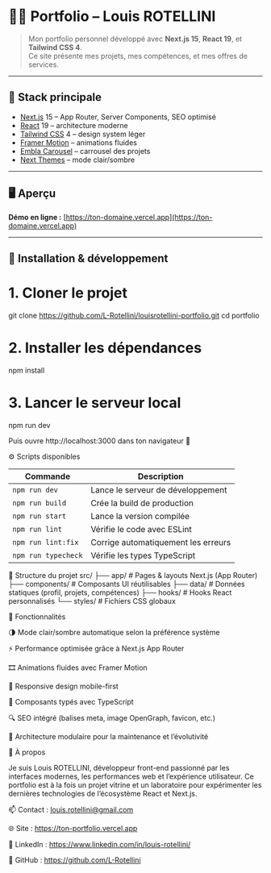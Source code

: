 # 🧑‍💻 Portfolio – Louis ROTELLINI

> Mon portfolio personnel développé avec **Next.js 15**, **React 19**, et **Tailwind CSS 4**.  
> Ce site présente mes projets, mes compétences, et mes offres de services.

---

## 🚀 Stack principale

- [Next.js](https://nextjs.org) 15 – App Router, Server Components, SEO optimisé  
- [React](https://react.dev) 19 – architecture moderne  
- [Tailwind CSS](https://tailwindcss.com) 4 – design system léger  
- [Framer Motion](https://www.framer.com/motion/) – animations fluides  
- [Embla Carousel](https://www.embla-carousel.com/) – carrousel des projets  
- [Next Themes](https://github.com/pacocoursey/next-themes) – mode clair/sombre  

---

## 🖥️ Aperçu

**Démo en ligne :** [https://ton-domaine.vercel.app](https://ton-domaine.vercel.app)

---

## 🧰 Installation & développement

# 1. Cloner le projet
git clone https://github.com/L-Rotellini/louisrotellini-portfolio.git
cd portfolio

# 2. Installer les dépendances
npm install

# 3. Lancer le serveur local
npm run dev

Puis ouvre http://localhost:3000 dans ton navigateur 🚀



⚙️ Scripts disponibles

| Commande            | Description                         |
| ------------------- | ----------------------------------- |
| `npm run dev`       | Lance le serveur de développement   |
| `npm run build`     | Crée la build de production         |
| `npm run start`     | Lance la version compilée           |
| `npm run lint`      | Vérifie le code avec ESLint         |
| `npm run lint:fix`  | Corrige automatiquement les erreurs |
| `npm run typecheck` | Vérifie les types TypeScript        |


🧩 Structure du projet
src/
├── app/             # Pages & layouts Next.js (App Router)
├── components/      # Composants UI réutilisables
├── data/            # Données statiques (profil, projets, compétences)
├── hooks/           # Hooks React personnalisés
└── styles/          # Fichiers CSS globaux


🌟 Fonctionnalités

🌗 Mode clair/sombre automatique selon la préférence système

⚡ Performance optimisée grâce à Next.js App Router

🎞️ Animations fluides avec Framer Motion

📱 Responsive design mobile-first

🧠 Composants typés avec TypeScript

🔍 SEO intégré (balises meta, image OpenGraph, favicon, etc.)

🧩 Architecture modulaire pour la maintenance et l’évolutivité


🧠 À propos

Je suis Louis ROTELLINI, développeur front-end passionné par les interfaces modernes, les performances web et l’expérience utilisateur.
Ce portfolio est à la fois un projet vitrine et un laboratoire pour expérimenter les dernières technologies de l’écosystème React et Next.js.

📫 Contact : louis.rotellini@gmail.com

🌐 Site : https://ton-portfolio.vercel.app

💼 LinkedIn : https://www.linkedin.com/in/louis-rotellini/

🐙 GitHub : https://github.com/L-Rotellini
